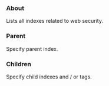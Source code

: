 ### About
Lists all indexes related to web security.

### Parent
Specify parent index.

### Children
Specify child indexes and / or tags.